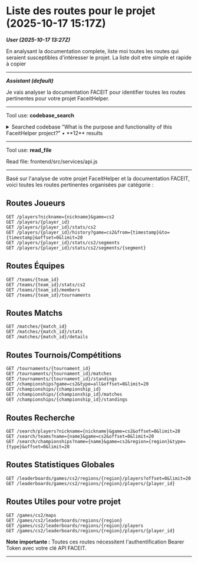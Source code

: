 <!-- Generated by SpecStory -->

<!-- cursor Session 54b4629f-2043-4a5b-8f89-39b220b02f7d (2025-10-17 15:17Z) -->

# Liste des routes pour le projet (2025-10-17 15:17Z)

_**User (2025-10-17 13:27Z)**_

En analysant la documentation complete, liste moi toutes les routes qui seraient susceptibles d'intéresser le projet. La liste doit etre simple et rapide à copier

---

_**Assistant (default)**_

Je vais analyser la documentation FACEIT pour identifier toutes les routes pertinentes pour votre projet FaceitHelper.


---

Tool use: **codebase_search**

<details>
                <summary>Searched codebase "What is the purpose and functionality of this FaceitHelper project?" • **12** results</summary>
            
| File | Lines |
|------|-------|
| `backend/server.js` | L14-158 |
| `backend/server.js` | L175-378 |
| `frontend/src/components/TeamInput.jsx` | L62 |
| `frontend/src/App.jsx` | L44 |
| `backend/server.js` | L879-988 |
| `frontend/src/services/api.js` | L35 |
| `frontend/package.json` | L37 |
| `backend/package.json` | L25 |
| `backend/server.js` | L449-610 |
| `frontend/index.html` | L13 |
| `backend/server.js` | L839-988 |
| `frontend/src/main.jsx` | L10 |

</details>

---

Tool use: **read_file**

Read file: frontend/src/services/api.js

---

Basé sur l'analyse de votre projet FaceitHelper et la documentation FACEIT, voici toutes les routes pertinentes organisées par catégorie :

## **Routes Joueurs**
```
GET /players?nickname={nickname}&game=cs2
GET /players/{player_id}
GET /players/{player_id}/stats/cs2
GET /players/{player_id}/history?game=cs2&from={timestamp}&to={timestamp}&offset=0&limit=20
GET /players/{player_id}/stats/cs2/segments
GET /players/{player_id}/stats/cs2/segments/{segment}
```

## **Routes Équipes**
```
GET /teams/{team_id}
GET /teams/{team_id}/stats/cs2
GET /teams/{team_id}/members
GET /teams/{team_id}/tournaments
```

## **Routes Matchs**
```
GET /matches/{match_id}
GET /matches/{match_id}/stats
GET /matches/{match_id}/details
```

## **Routes Tournois/Compétitions**
```
GET /tournaments/{tournament_id}
GET /tournaments/{tournament_id}/matches
GET /tournaments/{tournament_id}/standings
GET /championships?game=cs2&type=all&offset=0&limit=20
GET /championships/{championship_id}
GET /championships/{championship_id}/matches
GET /championships/{championship_id}/standings
```

## **Routes Recherche**
```
GET /search/players?nickname={nickname}&game=cs2&offset=0&limit=20
GET /search/teams?name={name}&game=cs2&offset=0&limit=20
GET /search/championships?name={name}&game=cs2&region={region}&type={type}&offset=0&limit=20
```

## **Routes Statistiques Globales**
```
GET /leaderboards/games/cs2/regions/{region}/players?offset=0&limit=20
GET /leaderboards/games/cs2/regions/{region}/players/{player_id}
```

## **Routes Utiles pour votre projet**
```
GET /games/cs2/maps
GET /games/cs2/leaderboards/regions/{region}
GET /games/cs2/leaderboards/regions/{region}/players
GET /games/cs2/leaderboards/regions/{region}/players/{player_id}
```

**Note importante :** Toutes ces routes nécessitent l'authentification Bearer Token avec votre clé API FACEIT.

---

